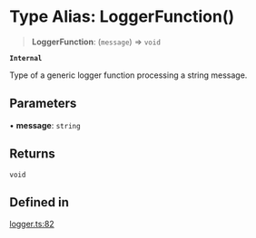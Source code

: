# Type Alias: LoggerFunction()

> **LoggerFunction**: (`message`) => `void`

**`Internal`**

Type of a generic logger function processing a string message.

## Parameters

• **message**: `string`

## Returns

`void`

## Defined in

[logger.ts:82](https://github.com/xpack/logger-ts/blob/3a91b7e1ef8c2616c50e125745638b32cf08a81e/src/lib/logger.ts#L82)
